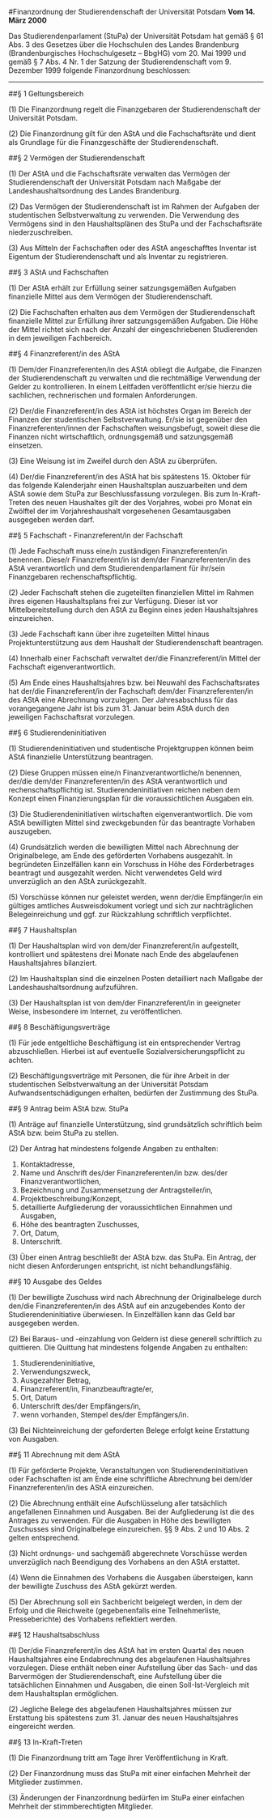 #Finanzordnung der Studierendenschaft der Universität Potsdam
**Vom 14. März 2000**

Das Studierendenparlament (StuPa) der Universität Potsdam hat gemäß § 61 Abs. 3 des Gesetzes über die Hochschulen des Landes Brandenburg (Brandenburgisches Hochschulgesetz – BbgHG) vom 20. Mai 1999 und gemäß § 7 Abs. 4 Nr. 1 der Satzung der Studierendenschaft vom 9. Dezember 1999 folgende Finanzordnung beschlossen:


----------


##§ 1 Geltungsbereich

(1) Die Finanzordnung regelt die Finanzgebaren der Studierendenschaft der Universität Potsdam.

(2) Die Finanzordnung gilt für den AStA und die Fachschaftsräte und dient als Grundlage für die Finanzgeschäfte der Studierendenschaft.


##§ 2 Vermögen der Studierendenschaft

(1) Der AStA und die Fachschaftsräte verwalten das Vermögen der Studierendenschaft der Universität Potsdam nach Maßgabe der Landeshaushaltsordnung des Landes Brandenburg.

(2) Das Vermögen der Studierendenschaft ist im Rahmen der Aufgaben der studentischen Selbstverwaltung zu verwenden. Die Verwendung des Vermögens sind in den Haushaltsplänen des StuPa und der Fachschaftsräte niederzuschreiben.

(3) Aus Mitteln der Fachschaften oder des AStA angeschafftes Inventar ist Eigentum der Studierendenschaft und als Inventar zu registrieren.


##§ 3 AStA und Fachschaften

(1) Der AStA erhält zur Erfüllung seiner satzungsgemäßen Aufgaben finanzielle Mittel aus dem Vermögen der Studierendenschaft.

(2) Die Fachschaften erhalten aus dem Vermögen der Studierendenschaft finanzielle Mittel zur Erfüllung ihrer satzungsgemäßen Aufgaben. Die Höhe der Mittel richtet sich nach der Anzahl der eingeschriebenen Studierenden in dem jeweiligen Fachbereich.


##§ 4 Finanzreferent/in des AStA

(1) Dem/der Finanzreferenten/in des AStA obliegt die Aufgabe, die Finanzen der Studierendenschaft zu verwalten und die rechtmäßige Verwendung der Gelder zu kontrollieren. In einem Leitfaden veröffentlicht er/sie hierzu die sachlichen, rechnerischen und formalen Anforderungen.

(2) Der/die Finanzreferent/in des AStA ist höchstes Organ im Bereich der Finanzen der studentischen Selbstverwaltung. Er/sie ist gegenüber den Finanzreferenten/innen der Fachschaften weisungsbefugt, soweit diese die Finanzen nicht wirtschaftlich, ordnungsgemäß und satzungsgemäß einsetzen.

(3) Eine Weisung ist im Zweifel durch den AStA zu überprüfen.

(4) Der/die Finanzreferent/in des AStA hat bis spätestens 15. Oktober für das folgende Kalenderjahr einen Haushaltsplan auszuarbeiten und dem AStA sowie dem StuPa zur Beschlussfassung vorzulegen. Bis zum In-Kraft-Treten des neuen Haushaltes gilt der des Vorjahres, wobei pro Monat ein Zwölftel der im Vorjahreshaushalt vorgesehenen Gesamtausgaben ausgegeben werden darf.


##§ 5 Fachschaft - Finanzreferent/in der Fachschaft

(1) Jede Fachschaft muss eine/n zuständigen Finanzreferenten/in benennen. Diese/r Finanzreferent/in ist dem/der Finanzreferenten/in des AStA verantwortlich und dem Studierendenparlament für ihr/sein Finanzgebaren rechenschaftspflichtig.

(2) Jeder Fachschaft stehen die zugeteilten finanziellen Mittel im Rahmen ihres eigenen Haushaltsplans frei zur Verfügung. Dieser ist vor Mittelbereitstellung durch den AStA zu Beginn eines jeden Haushaltsjahres einzureichen.

(3) Jede Fachschaft kann über ihre zugeteilten Mittel hinaus Projektunterstützung aus dem Haushalt der Studierendenschaft beantragen.

(4) Innerhalb einer Fachschaft verwaltet der/die Finanzreferent/in Mittel der Fachschaft eigenverantwortlich.

(5) Am Ende eines Haushaltsjahres bzw. bei Neuwahl des Fachschaftsrates hat der/die Finanzreferent/in der Fachschaft dem/der Finanzreferenten/in des AStA eine Abrechnung vorzulegen. Der Jahresabschluss für das vorangegangene Jahr ist bis zum 31. Januar beim AStA durch den jeweiligen Fachschaftsrat vorzulegen.


##§ 6 Studierendeninitiativen

(1) Studierendeninitiativen und studentische Projektgruppen können beim AStA finanzielle Unterstützung beantragen.

(2) Diese Gruppen müssen eine/n Finanzverantwortliche/n benennen, der/die dem/der Finanzreferenten/in des AStA verantwortlich und rechenschaftspflichtig ist. Studierendeninitiativen reichen neben dem Konzept einen Finanzierungsplan für die voraussichtlichen Ausgaben ein.

(3) Die Studierendeninitiativen wirtschaften eigenverantwortlich. Die vom AStA bewilligten Mittel sind zweckgebunden für das beantragte Vorhaben auszugeben.

(4) Grundsätzlich werden die bewilligten Mittel nach Abrechnung der Originalbelege, am Ende des geförderten Vorhabens ausgezahlt. In begründeten Einzelfällen kann ein Vorschuss in Höhe des Förderbetrages beantragt und ausgezahlt werden. Nicht verwendetes Geld wird unverzüglich an den AStA zurückgezahlt.

(5) Vorschüsse können nur geleistet werden, wenn der/die Empfänger/in ein gültiges amtliches Ausweisdokument vorlegt und sich zur nachträglichen Belegeinreichung und ggf. zur Rückzahlung schriftlich verpflichtet.


##§ 7 Haushaltsplan

(1) Der Haushaltsplan wird von dem/der Finanzreferent/in aufgestellt, kontrolliert und spätestens drei Monate nach Ende des abgelaufenen Haushaltsjahres bilanziert.

(2) Im Haushaltsplan sind die einzelnen Posten detailliert nach Maßgabe der Landeshaushaltsordnung aufzuführen.

(3) Der Haushaltsplan ist von dem/der Finanzreferent/in in geeigneter Weise, insbesondere im Internet, zu veröffentlichen.


##§ 8 Beschäftigungsverträge

(1) Für jede entgeltliche Beschäftigung ist ein entsprechender Vertrag abzuschließen. Hierbei ist auf eventuelle Sozialversicherungspflicht zu achten.

(2) Beschäftigungsverträge mit Personen, die für ihre Arbeit in der studentischen Selbstverwaltung an der Universität Potsdam Aufwandsentschädigungen erhalten, bedürfen der Zustimmung des StuPa.


##§ 9 Antrag beim AStA bzw. StuPa

(1) Anträge auf finanzielle Unterstützung, sind grundsätzlich schriftlich beim AStA bzw. beim StuPa zu stellen.

(2) Der Antrag hat mindestens folgende Angaben zu enthalten:

1. Kontaktadresse,
2. Name und Anschrift des/der Finanzreferenten/in bzw. des/der Finanzverantwortlichen,
3. Bezeichnung und Zusammensetzung der Antragsteller/in,
4. Projektbeschreibung/Konzept,
5. detaillierte Aufgliederung der voraussichtlichen Einnahmen und Ausgaben,
6. Höhe des beantragten Zuschusses,
7. Ort, Datum,
8. Unterschrift.

(3) Über einen Antrag beschließt der AStA bzw. das StuPa. Ein Antrag, der nicht diesen Anforderungen entspricht, ist nicht behandlungsfähig.


##§ 10 Ausgabe des Geldes

(1) Der bewilligte Zuschuss wird nach Abrechnung der Originalbelege durch den/die Finanzreferenten/in des AStA auf ein anzugebendes Konto der Studierendeninitiative überwiesen. In Einzelfällen kann das Geld bar ausgegeben werden.

(2) Bei Baraus- und -einzahlung von Geldern ist diese generell schriftlich zu quittieren. Die Quittung hat mindestens folgende Angaben zu enthalten:

1. Studierendeninitiative,
2. Verwendungszweck,
3. Ausgezahlter Betrag,
4. Finanzreferent/in, Finanzbeauftragte/er,
5. Ort, Datum
6. Unterschrift des/der Empfängers/in,
7. wenn vorhanden, Stempel des/der Empfängers/in.

(3) Bei Nichteinreichung der geforderten Belege erfolgt keine Erstattung von Ausgaben.


##§ 11 Abrechnung mit dem AStA

(1) Für geförderte Projekte, Veranstaltungen von Studierendeninitiativen oder Fachschaften ist am Ende eine schriftliche Abrechnung bei dem/der Finanzreferenten/in des AStA einzureichen.

(2) Die Abrechnung enthält eine Aufschlüsselung aller tatsächlich angefallenen Einnahmen und Ausgaben. Bei der Aufgliederung ist die des Antrages zu verwenden. Für die Ausgaben in Höhe des bewilligten Zuschusses sind Originalbelege einzureichen. §§ 9 Abs. 2 und 10 Abs. 2 gelten entsprechend.

(3) Nicht ordnungs- und sachgemäß abgerechnete Vorschüsse werden unverzüglich nach Beendigung des Vorhabens an den AStA erstattet.

(4) Wenn die Einnahmen des Vorhabens die Ausgaben übersteigen, kann der bewilligte Zuschuss des AStA gekürzt werden.

(5) Der Abrechnung soll ein Sachbericht beigelegt werden, in dem der Erfolg und die Reichweite (gegebenenfalls eine Teilnehmerliste, Presseberichte) des Vorhabens reflektiert werden.


##§ 12 Haushaltsabschluss

(1) Der/die Finanzreferent/in des AStA hat im ersten Quartal des neuen Haushaltsjahres eine Endabrechnung des abgelaufenen Haushaltsjahres vorzulegen. Diese enthält neben einer Aufstellung über das Sach- und das Barvermögen der Studierendenschaft, eine Aufstellung über die tatsächlichen Einnahmen und Ausgaben, die einen SolI-Ist-Vergleich mit dem Haushaltsplan ermöglichen.

(2) Jegliche Belege des abgelaufenen Haushaltsjahres müssen zur Erstattung bis spätestens zum 31. Januar des neuen Haushaltsjahres eingereicht werden.


##§ 13 In-Kraft-Treten

(1) Die Finanzordnung tritt am Tage ihrer Veröffentlichung in Kraft.

(2) Der Finanzordnung muss das StuPa mit einer einfachen Mehrheit der Mitglieder zustimmen.

(3) Änderungen der Finanzordnung bedürfen im StuPa einer einfachen Mehrheit der stimmberechtigten Mitglieder.